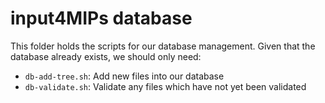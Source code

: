 # input4MIPs database

This folder holds the scripts for our database management.
Given that the database already exists, we should only need:

- `db-add-tree.sh`: Add new files into our database
- `db-validate.sh`: Validate any files which have not yet been validated